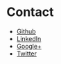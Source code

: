 # Contact

* [Github](http://github.com/dekom/)
* [LinkedIn](http://www.linkedin.com/pub/xing-zhou/49/a12/650/)
* [Google+](https://plus.google.com/106392354838948275926/)
* [Twitter](https://twitter.com/xing__zhou/)
